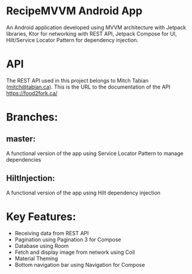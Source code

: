 # RecipeMVVM Android App
An Android application developed using MVVM architecture with Jetpack libraries, Ktor for networking with REST API, Jetpack Compose for UI, Hilt/Service Locator Pattern for dependency injection.

# API
The REST API used in this project belongs to Mitch Tabian (mitch@tabian.ca). This is the URL to the documentation of the API https://food2fork.ca/

# Branches:

## master:
A functional version of the app using Service Locator Pattern to manage dependencies

## HiltInjection:
A functional version of the app using Hilt dependency injection

# Key Features:
- Receiving data from REST API
- Pagination using Pagination 3 for Compose
- Database using Room
- Fetch and display image from network using Coil
- Material Theming
- Bottom navigation bar using Navigation for Compose
